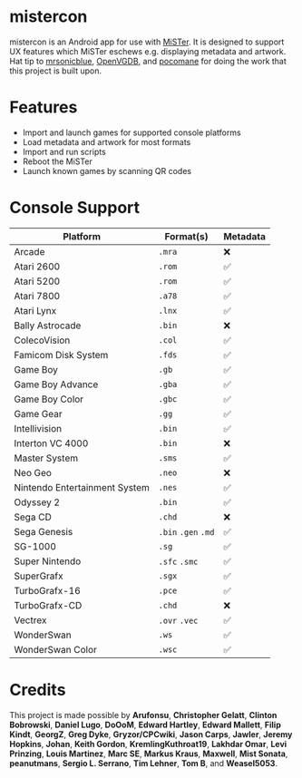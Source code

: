 # mistercon

mistercon is an Android app for use with [MiSTer](https://github.com/MiSTer-devel/Main_MiSTer/wiki). It is designed to support UX features which MiSTer eschews e.g. displaying metadata and artwork. Hat tip to [mrsonicblue](https://github.com/mrsonicblue), [OpenVGDB](https://github.com/OpenVGDB), and [pocomane](https://github.com/pocomane) for doing the work that this project is built upon.

# Features

* Import and launch games for supported console platforms
* Load metadata and artwork for most formats
* Import and run scripts
* Reboot the MiSTer
* Launch known games by scanning QR codes

# Console Support


Platform  | Format(s) | Metadata
| - | - | - |
Arcade | `.mra` | :x:
Atari 2600 | `.rom` | :white_check_mark:
Atari 5200 | `.rom` | :white_check_mark:
Atari 7800 | `.a78` | :white_check_mark:
Atari Lynx | `.lnx` | :white_check_mark:
Bally Astrocade | `.bin` | :x:
ColecoVision | `.col` | :white_check_mark:
Famicom Disk System | `.fds` | :white_check_mark:
Game Boy | `.gb` | :white_check_mark:
Game Boy Advance | `.gba` | :white_check_mark:
Game Boy Color | `.gbc` | :white_check_mark:
Game Gear | `.gg` | :white_check_mark:
Intellivision | `.bin` | :white_check_mark:
Interton VC 4000 | `.bin` | :x:
Master System | `.sms` | :white_check_mark:
Neo Geo | `.neo` | :x:
Nintendo Entertainment System | `.nes` | :white_check_mark:
Odyssey 2 | `.bin` | :white_check_mark:
Sega CD | `.chd` | :x:
Sega Genesis | `.bin` `.gen` `.md` | :white_check_mark:
SG-1000 | `.sg` | :white_check_mark:
Super Nintendo | `.sfc` `.smc` | :white_check_mark:
SuperGrafx | `.sgx` | :white_check_mark:
TurboGrafx-16 | `.pce` | :white_check_mark:
TurboGrafx-CD | `.chd` | :x:
Vectrex | `.ovr` `.vec` | :white_check_mark:
WonderSwan | `.ws` | :white_check_mark:
WonderSwan Color | `.wsc` | :white_check_mark:

# Credits

This project is made possible by **Arufonsu**, **Christopher Gelatt**, **Clinton Bobrowski**, **Daniel Lugo**, **DoOoM**, **Edward Hartley**, **Edward Mallett**, **Filip Kindt**, **GeorgZ**, **Greg Dyke**, **Gryzor/CPCwiki**, **Jason Carps**, **Jawler**, **Jeremy Hopkins**, **Johan**, **Keith Gordon**, **KremlingKuthroat19**, **Lakhdar Omar**, **Levi Prinzing**, **Louis Martinez**, **Marc SE**, **Markus Kraus**, **Maxwell**, **Mist Sonata**, **peanutmans**, **Sergio L. Serrano**, **Tim Lehner**, **Tom B**, and **Weasel5053**.
